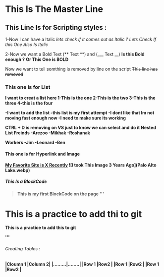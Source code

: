 # This Is The Master Line

## This Line Is for Scripting styles :
1-Now I can have a Italic
*lets check if it comes out as Italic ?*
_Lets Check If this One Also Is Italic_

2-Now we want a Bold Text (** Text **) and (___ Text __)
**Is this Bold enough ?**
__Or This One is BOLD__

Now we want to tell somthing is removed by line on the script
~~This line has removed~~

### This one is for List
<b> I want to creat a list here <b>
1-This is the one
2-This is the two
3-This is the three
4-this is the four

-I want to add the list 
-this list is my first attempt
-I dont like that Im not moving fast enough now
-I need to make sure its working

CTRL + D is removing on VS just to know we can select and do it 
Nested List 
Freinds 
 -Arezoo
 -Mikhak
 -Roshanak

Workers
 -Jim
 -Leonard
 -Ben

#### This one is for Hyperlink and Image
[My Favorite Site is X Recently](https://x.com/atoosabiglari)
![I took This Image 3 Years Ago](Palo Alto Lake.webp)

##### This Is a BlockCode
> This is my first BlockCode on the page
'''
  <h1> This is a practice to add thi to git</h1>
    <p> This is a practice to add this to git</p>


'''
###### Creating Tables :
|Cloumn 1 |Column 2|
|.........|........|
|Row 1    |Row2    |
|Row 1    |Row2    |
|Row 1    |Row2    |


